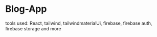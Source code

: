 # Blog-App

tools used: React, tailwind, tailwindmaterialUi, firebase, firebase auth, firebase storage and more
